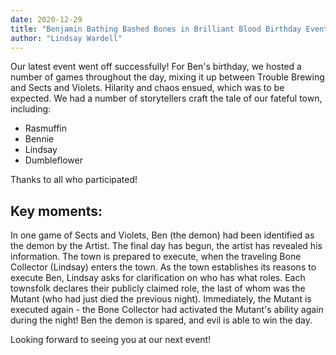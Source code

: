 ```yaml
---
date: 2020-12-29
title: "Benjamin Bathing Bashed Bones in Brilliant Blood Birthday Event"
author: "Lindsay Wardell"
---
```

Our latest event went off successfully! For Ben's birthday, we hosted a number of games throughout the day, mixing it up between Trouble Brewing and Sects and Violets. Hilarity and chaos ensued, which was to be expected. We had a number of storytellers craft the tale of our fateful town, including:

- Rasmuffin
- Bennie
- Lindsay
- Dumbleflower

Thanks to all who participated!

## Key moments:

In one game of Sects and Violets, Ben (the demon) had been identified as the demon by the Artist. The final day has begun, the artist has revealed his information. The town is prepared to execute, when the traveling Bone Collector (Lindsay) enters the town. As the town establishes its reasons to execute Ben, Lindsay asks for clarification on who has what roles. Each townsfolk declares their publicly claimed role, the last of whom was the Mutant (who had just died the previous night). Immediately, the Mutant is executed again - the Bone Collector had activated the Mutant's ability again during the night! Ben the demon is spared, and evil is able to win the day.

Looking forward to seeing you at our next event!